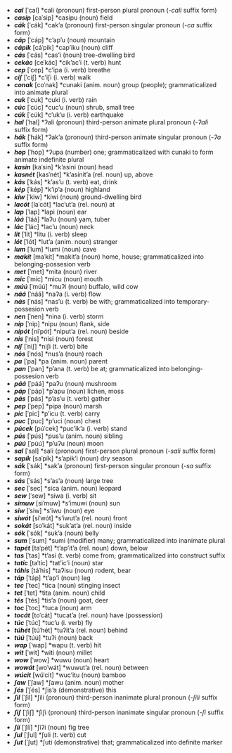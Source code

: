 -	***cal***	\[ˈcal\]	\*cali	(pronoun)	first-person plural pronoun (*-cali* suffix form)
-	***casip***	\[caˈsip\]	\*casipu	(noun)	field
-	***cák***	\[ˈcák\]	\*cakʼa	(pronoun)	first-person singular pronoun (*-ca* suffix form)
-	***cáp***	\[ˈcáp\]	\*cʼapʼu	(noun)	mountain
-	***cápik***	\[cáˈpik\]	\*capʼiku	(noun)	cliff
-	***cás***	\[ˈcás\]	\*casʼi	(noun)	tree-dwelling bird
-	***cekác***	\[ceˈkác\]	\*cikʼacʼi	(t. verb)	hunt
-	***cep***	\[ˈcep\]	\*cʼipa	(i. verb)	breathe
-	***ciʃ***	\[ˈciʃ\]	\*cʼiʃi	(i. verb)	walk
-	***conak***	\[coˈnak\]	\*cunaki	(anim. noun)	group (people); grammaticalized into animate plural
-	***cuk***	\[ˈcuk\]	\*cuki	(i. verb)	rain
-	***cúc***	\[ˈcúc\]	\*cucʼu	(noun)	shrub, small tree
-	***cúk***	\[ˈcúk\]	\*cʼukʼu	(i. verb)	earthquake
-	***hal***	\[ˈhal\]	\*ʔali	(pronoun)	third-person animate plural pronoun (*-ʔali* suffix form)
-	***hák***	\[ˈhák\]	\*ʔakʼa	(pronoun)	third-person animate singular pronoun (*-ʔa* suffix form)
-	***hop***	\[ˈhop\]	\*ʔupa	(number)	one; grammaticalized with cunaki to form animate indefinite plural
-	***kasin***	\[kaˈsin\]	\*kʼasini	(noun)	head
-	***kasnét***	\[kasˈnét\]	\*kʼasinitʼa	(rel. noun)	up, above
-	***kás***	\[ˈkás\]	\*kʼasʼu	(t. verb)	eat, drink
-	***kép***	\[ˈkép\]	\*kʼipʼa	(noun)	highland
-	***kiw***	\[ˈkiw\]	\*kiwi	(noun)	ground-dwelling bird
-	***lacót***	\[laˈcót\]	\*lacʼutʼa	(rel. noun)	at
-	***lap***	\[ˈlap\]	\*lapi	(noun)	ear
-	***láá***	\[ˈláá\]	\*laʔu	(noun)	yam, tuber
-	***lác***	\[ˈlác\]	\*lacʼu	(noun)	neck
-	***lit***	\[ˈlit\]	\*litu	(i. verb)	sleep
-	***lót***	\[ˈlót\]	\*lutʼa	(anim. noun)	stranger
-	***lum***	\[ˈlum\]	\*lumi	(noun)	cave
-	***makít***	\[maˈkít\]	\*makitʼa	(noun)	home, house; grammaticalized into belonging-possesion verb
-	***met***	\[ˈmet\]	\*mita	(noun)	river
-	***mic***	\[ˈmic\]	\*micu	(noun)	mouth
-	***múú***	\[ˈmúú\]	\*muʔi	(noun)	buffalo, wild cow
-	***náá***	\[ˈnáá\]	\*naʔa	(i. verb)	flow
-	***nás***	\[ˈnás\]	\*nasʼu	(t. verb)	be with; grammaticalized into temporary-possesion verb
-	***nen***	\[ˈnen\]	\*nina	(i. verb)	storm
-	***nip***	\[ˈnip\]	\*nipu	(noun)	flank, side
-	***nipót***	\[niˈpót\]	\*niputʼa	(rel. noun)	beside
-	***nis***	\[ˈnis\]	\*nisi	(noun)	forest
-	***niʃ***	\[ˈniʃ\]	\*niʃi	(t. verb)	bite
-	***nós***	\[ˈnós\]	\*nusʼa	(noun)	roach
-	***pa***	\[ˈpa\]	\*pa	(anim. noun)	parent
-	***pan***	\[ˈpan\]	\*pʼana	(t. verb)	be at; grammaticalized into belonging-possesion verb
-	***páá***	\[ˈpáá\]	\*paʔu	(noun)	mushroom
-	***páp***	\[ˈpáp\]	\*pʼapu	(noun)	lichen, moss
-	***pás***	\[ˈpás\]	\*pʼasʼu	(t. verb)	gather
-	***pep***	\[ˈpep\]	\*pipa	(noun)	marsh
-	***pic***	\[ˈpic\]	\*pʼicu	(t. verb)	carry
-	***puc***	\[ˈpuc\]	\*pʼuci	(noun)	chest
-	***púcek***	\[púˈcek\]	\*pucʼikʼa	(i. verb)	stand
-	***pús***	\[ˈpús\]	\*pusʼu	(anim. noun)	sibling
-	***púú***	\[ˈpúú\]	\*pʼuʔu	(noun)	moon
-	***sal***	\[ˈsal\]	\*sali	(pronoun)	first-person plural pronoun (*-sali* suffix form)
-	***sapík***	\[saˈpík\]	\*sʼapikʼi	(noun)	dry season
-	***sák***	\[ˈsák\]	\*sakʼa	(pronoun)	first-person singular pronoun (*-sa* suffix form)
-	***sás***	\[ˈsás\]	\*sʼasʼa	(noun)	large tree
-	***sec***	\[ˈsec\]	\*sica	(anim. noun)	leopard
-	***sew***	\[ˈsew\]	\*siwa	(i. verb)	sit
-	***simuw***	\[siˈmuw\]	\*sʼimuwi	(noun)	sun
-	***siw***	\[ˈsiw\]	\*sʼiwu	(noun)	eye
-	***siwót***	\[siˈwót\]	\*sʼiwutʼa	(rel. noun)	front
-	***sokát***	\[soˈkát\]	\*sukʼatʼa	(rel. noun)	inside
-	***sók***	\[ˈsók\]	\*sukʼa	(noun)	belly
-	***sum***	\[ˈsum\]	\*sumi	(modifier)	many; grammaticalized into inanimate plural
-	***tapét***	\[taˈpét\]	\*tʼapʼitʼa	(rel. noun)	down, below
-	***tas***	\[ˈtas\]	\*tʼasi	(t. verb)	come from; grammaticalized into construct suffix
-	***tatíc***	\[taˈtíc\]	\*tatʼicʼi	(noun)	star
-	***táhis***	\[táˈhis\]	\*taʔisu	(noun)	rodent, bear
-	***táp***	\[ˈtáp\]	\*tʼapʼi	(noun)	leg
-	***tec***	\[ˈtec\]	\*tica	(noun)	stinging insect
-	***tet***	\[ˈtet\]	\*tita	(anim. noun)	child
-	***tés***	\[ˈtés\]	\*tisʼa	(noun)	goat, deer
-	***toc***	\[ˈtoc\]	\*tuca	(noun)	arm
-	***tocát***	\[toˈcát\]	\*tucatʼa	(rel. noun)	have (possession)
-	***túc***	\[ˈtúc\]	\*tucʼu	(i. verb)	fly
-	***túhét***	\[túˈhét\]	\*tuʔitʼa	(rel. noun)	behind
-	***túú***	\[ˈtúú\]	\*tuʔi	(noun)	back
-	***wap***	\[ˈwap\]	\*wapu	(t. verb)	hit
-	***wit***	\[ˈwit\]	\*witi	(noun)	millet
-	***wow***	\[ˈwow\]	\*wuwu	(noun)	heart
-	***wowát***	\[woˈwát\]	\*wuwutʼa	(rel. noun)	between
-	***wúcit***	\[wúˈcit\]	\*wucʼitu	(noun)	bamboo
-	***ʃaw***	\[ˈʃaw\]	\*ʃawu	(anim. noun)	mother
-	***ʃés***	\[ˈʃés\]	\*ʃisʼa	(demonstrative)	this
-	***ʃil***	\[ˈʃil\]	\*ʃili	(pronoun)	third-person inanimate plural pronoun (*-ʃili* suffix form)
-	***ʃiʃ***	\[ˈʃiʃ\]	\*ʃiʃi	(pronoun)	third-person inanimate singular pronoun (*-ʃi* suffix form)
-	***ʃíí***	\[ˈʃíí\]	\*ʃiʔi	(noun)	fig tree
-	***ʃul***	\[ˈʃul\]	\*ʃuli	(t. verb)	cut
-	***ʃut***	\[ˈʃut\]	\*ʃuti	(demonstrative)	that; grammaticalized into definite marker
